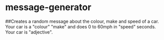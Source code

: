 # message-generator
##Creates a random message about the colour, make and speed of a car.
Your car is a "colour" "make" and does 0 to 60mph in "speed" seconds. Your car is "adjective".
